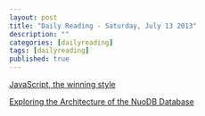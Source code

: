 ```yaml
---
layout: post
title: "Daily Reading - Saturday, July 13 2013"
description: ""
categories: [dailyreading]
tags: [dailyreading]
published: true
---
```

[JavaScript, the winning style](http://seravo.fi/2013/javascript-the-winning-style)

<!--break-->

[Exploring the Architecture of the NuoDB Database](http://www.infoq.com/articles/nuodb-architecture-1)